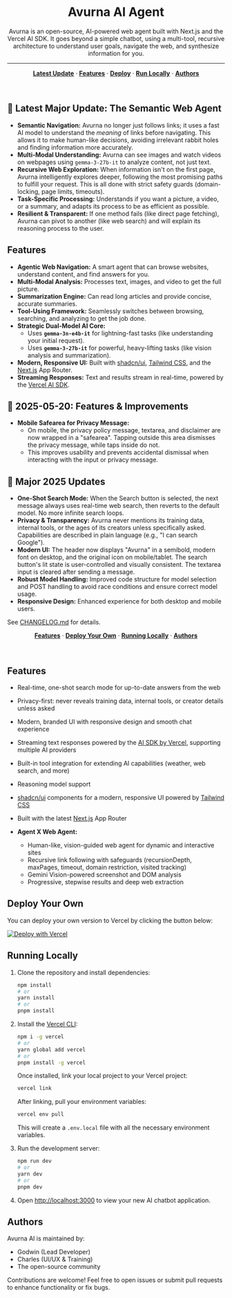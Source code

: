 <h1 align="center">Avurna AI Agent</h1>

<p align="center">
  Avurna is an open-source, AI-powered web agent built with Next.js and the Vercel AI SDK. It goes beyond a simple chatbot, using a multi-tool, recursive architecture to understand user goals, navigate the web, and synthesize information for you.
</p>

---

<p align="center">
  <a href="#-latest-major-update-the-semantic-web-agent"><strong>Latest Update</strong></a> ·
  <a href="#features"><strong>Features</strong></a> ·
  <a href="#deploy-your-own"><strong>Deploy</strong></a> ·
  <a href="#running-locally"><strong>Run Locally</strong></a> ·
  <a href="#authors"><strong>Authors</strong></a>
</p>
<br/>

## 🚀 Latest Major Update: The Semantic Web Agent

-   **Semantic Navigation:** Avurna no longer just follows links; it uses a fast AI model to understand the *meaning* of links before navigating. This allows it to make human-like decisions, avoiding irrelevant rabbit holes and finding information more accurately.
-   **Multi-Modal Understanding:** Avurna can see images and watch videos on webpages using `gemma-3-27b-it` to analyze content, not just text.
-   **Recursive Web Exploration:** When information isn't on the first page, Avurna intelligently explores deeper, following the most promising paths to fulfill your request. This is all done with strict safety guards (domain-locking, page limits, timeouts).
-   **Task-Specific Processing:** Understands if you want a picture, a video, or a summary, and adapts its process to be as efficient as possible.
-   **Resilient & Transparent:** If one method fails (like direct page fetching), Avurna can pivot to another (like web search) and will explain its reasoning process to the user.

## Features

-   **Agentic Web Navigation:** A smart agent that can browse websites, understand content, and find answers for you.
-   **Multi-Modal Analysis:** Processes text, images, and video to get the full picture.
-   **Summarization Engine:** Can read long articles and provide concise, accurate summaries.
-   **Tool-Using Framework:** Seamlessly switches between browsing, searching, and analyzing to get the job done.
-   **Strategic Dual-Model AI Core:**
    -   Uses **`gemma-3n-e4b-it`** for lightning-fast tasks (like understanding your initial request).
    -   Uses **`gemma-3-27b-it`** for powerful, heavy-lifting tasks (like vision analysis and summarization).
-   **Modern, Responsive UI:** Built with [shadcn/ui](https://ui.shadcn.com/), [Tailwind CSS](https://tailwindcss.com), and the [Next.js](https://nextjs.org) App Router.
-   **Streaming Responses:** Text and results stream in real-time, powered by the [Vercel AI SDK](https://sdk.vercel.ai/docs).


## 🚀 2025-05-20: Features & Improvements

- **Mobile Safearea for Privacy Message:**
  - On mobile, the privacy policy message, textarea, and disclaimer are now wrapped in a "safearea". Tapping outside this area dismisses the privacy message, while taps inside do not.
  - This improves usability and prevents accidental dismissal when interacting with the input or privacy message.

## 🚀 Major 2025 Updates

- **One-Shot Search Mode:** When the Search button is selected, the next message always uses real-time web search, then reverts to the default model. No more infinite search loops.
- **Privacy & Transparency:** Avurna never mentions its training data, internal tools, or the ages of its creators unless specifically asked. Capabilities are described in plain language (e.g., "I can search Google").
- **Modern UI:** The header now displays "Avurna" in a semibold, modern font on desktop, and the original icon on mobile/tablet. The search button's lit state is user-controlled and visually consistent. The textarea input is cleared after sending a message.
- **Robust Model Handling:** Improved code structure for model selection and POST handling to avoid race conditions and ensure correct model usage.
- **Responsive Design:** Enhanced experience for both desktop and mobile users.

See [CHANGELOG.md](./CHANGELOG.md) for details.
</p>

<p align="center">
  <a href="#features"><strong>Features</strong></a> ·
  <a href="#deploy-your-own"><strong>Deploy Your Own</strong></a> ·
  <a href="#running-locally"><strong>Running Locally</strong></a> ·
  <a href="#authors"><strong>Authors</strong></a>
</p>
<br/>

## Features

- Real-time, one-shot search mode for up-to-date answers from the web
- Privacy-first: never reveals training data, internal tools, or creator details unless asked
- Modern, branded UI with responsive design and smooth chat experience
- Streaming text responses powered by the [AI SDK by Vercel](https://sdk.vercel.ai/docs), supporting multiple AI providers
- Built-in tool integration for extending AI capabilities (weather, web search, and more)
- Reasoning model support
- [shadcn/ui](https://ui.shadcn.com/) components for a modern, responsive UI powered by [Tailwind CSS](https://tailwindcss.com)
- Built with the latest [Next.js](https://nextjs.org) App Router

- **Agent X Web Agent:**
  - Human-like, vision-guided web agent for dynamic and interactive sites
  - Recursive link following with safeguards (recursionDepth, maxPages, timeout, domain restriction, visited tracking)
  - Gemini Vision-powered screenshot and DOM analysis
  - Progressive, stepwise results and deep web extraction

## Deploy Your Own

You can deploy your own version to Vercel by clicking the button below:

[![Deploy with Vercel](https://vercel.com/button)](https://vercel.com/new/clone?project-name=Vercel+x+Groq+Chatbot&repository-name=ai-sdk-starter-groq&repository-url=https%3A%2F%2Fgithub.com%2Fvercel-labs%2Fai-sdk-starter-groq&demo-title=Vercel+x+Groq+Chatbot&demo-url=https%3A%2F%2Fai-sdk-starter-groq.labs.vercel.dev%2F&demo-description=A+simple+chatbot+application+built+with+Next.js+that+uses+Groq+via+the+AI+SDK+and+the+Vercel+Marketplace&products=%5B%7B%22type%22%3A%22integration%22%2C%22protocol%22%3A%22ai%22%2C%22productSlug%22%3A%22api-key%22%2C%22integrationSlug%22%3A%22groq%22%7D%5D)

## Running Locally

1. Clone the repository and install dependencies:

   ```bash
   npm install
   # or
   yarn install
   # or
   pnpm install
   ```

2. Install the [Vercel CLI](https://vercel.com/docs/cli):

   ```bash
   npm i -g vercel
   # or
   yarn global add vercel
   # or
   pnpm install -g vercel
   ```

   Once installed, link your local project to your Vercel project:

   ```bash
   vercel link
   ```

   After linking, pull your environment variables:

   ```bash
   vercel env pull
   ```

   This will create a `.env.local` file with all the necessary environment variables.

3. Run the development server:

   ```bash
   npm run dev
   # or
   yarn dev
   # or
   pnpm dev
   ```

4. Open [http://localhost:3000](http://localhost:3000) to view your new AI chatbot application.

## Authors

Avurna AI is maintained by:

- Godwin (Lead Developer)
- Charles (UI/UX & Training)
- The open-source community

Contributions are welcome! Feel free to open issues or submit pull requests to enhance functionality or fix bugs.
